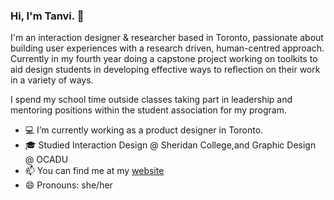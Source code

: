 ###  Hi, I'm Tanvi. 👋

<!--
**Teranya/teranya** is a ✨ _special_ ✨ repository because its `README.md` (this file) appears on your GitHub profile.

Here are some ideas to get you started:

- 🔭 I’m currently working on ...
- 🌱 I’m currently learning ...
- 👯 I’m looking to collaborate on ...
- 🤔 I’m looking for help with ...
- 💬 Ask me about ...
- 📫 How to reach me: ...
- 😄 Pronouns: ...
- ⚡ Fun fact: ...
-->

I'm an interaction designer & researcher based in Toronto, passionate about building user experiences with a research driven, human-centred approach. Currently in my fourth year doing a capstone project working on toolkits to aid design students in developing effective ways to reflection on their work in a variety of ways.

I spend my school time outside classes taking part in leadership and mentoring positions within the student association for my program.

- 💻 I’m currently working as a product designer in Toronto.
- 🎓 Studied Interaction Design @ Sheridan College,and Graphic Design @ OCADU
- 📫 You can find me at my [website](https://www.tanvichhabra.com/)
- 😄 Pronouns: she/her
